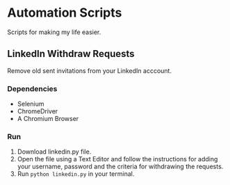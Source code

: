 # Automation Scripts
Scripts for making my life easier.


## LinkedIn Withdraw Requests
Remove old sent invitations from your LinkedIn acccount.

### Dependencies
- Selenium
- ChromeDriver
- A Chromium Browser

### Run
1. Download linkedin.py file.
2. Open the file using a Text Editor and follow the instructions for adding your username, password and the criteria for withdrawing the requests.
3. Run `python linkedin.py` in your terminal. 
